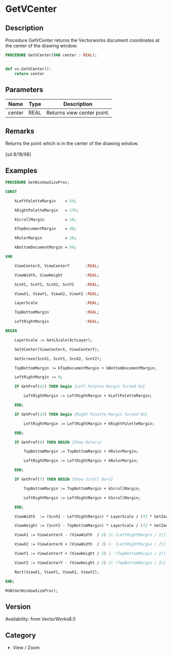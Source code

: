 # GetVCenter

## Description
Procedure GetVCenter returns the Vectorworks document coordinates at the center of the drawing window. 

```pascal
PROCEDURE GetVCenter(VAR center : REAL);
```

```python

def vs.GetVCenter():
    return center
```

## Parameters
|Name|Type|Description|
|---|---|---|
|center|REAL|Returns view center point.|

## Remarks
Returns the point which is in the center of the drawing window.<BR>
<BR>
[sd 8/18/98]

## Examples
```pascal
PROCEDURE GetWindowSizeProc;

CONST

	kLeftPaletteMargin    = 54;

	kRightPaletteMargin   = 176;

	kScrollMargin         = 18;

	kTopDocumentMargin    = 48;

	kRulerMargin          = 16;

	kBottomDocumentMargin = 50;

VAR

	ViewCenterX, ViewCenterY       :REAL;

	ViewWidth, ViewHeight          :REAL;

	ScnX1, ScnY1, ScnX2, ScnY2     :REAL;

	ViewX1, ViewY1, ViewX2, ViewY2 :REAL;

	LayerScale                     :REAL;

	TopBottomMargin                :REAL;

	LeftRightMargin                :REAL;

BEGIN

	LayerScale := GetLScale(ActLayer);

	GetVCenter(ViewCenterX, ViewCenterY);

	GetScreen(ScnX1, ScnY1, ScnX2, ScnY2);

	TopBottomMargin := kTopDocumentMargin + kBottomDocumentMargin;

	LeftRightMargin := 0;

	IF GetPref(22) THEN begin {Left Palette Margin Turned On}

		LeftRightMargin := LeftRightMargin + kLeftPaletteMargin;

	END;

	IF GetPref(23) THEN begin {Right Palette Margin Turned On}

		LeftRightMargin := LeftRightMargin + kRightPaletteMargin;

	END;

	IF GetPref(6) THEN BEGIN {Show Rulers}

		TopBottomMargin := TopBottomMargin + kRulerMargin;

		LeftRightMargin := LeftRightMargin + kRulerMargin;

	END;

	IF GetPref(7) THEN BEGIN {Show Scroll Bars}

		TopBottomMargin := TopBottomMargin + kScrollMargin;

		LeftRightMargin := LeftRightMargin + kScrollMargin;

	END;

	ViewWidth  := (ScnX2 - LeftRightMargin) * LayerScale / (72 * GetZoom / 100);

	ViewHeight := (ScnY2 - TopBottomMargin) * LayerScale / (72 * GetZoom / 100);

	ViewX1 := ViewCenterX - (ViewWidth  / 2) {+ (LeftRightMargin / 2)};

	ViewX2 := ViewCenterX + (ViewWidth  / 2) {- (LeftRightMargin / 2)};

	ViewY1 := ViewCenterY + (ViewHeight / 2) {- (TopBottomMargin / 2)};

	ViewY2 := ViewCenterY - (ViewHeight / 2) {+ (TopBottomMargin / 2)};

	Rect(ViewX1, ViewY1, ViewX2, ViewY2);

END;

RUN(GetWindowSizeProc);


```

## Version
Availability: from VectorWorks8.0
## Category
* View / Zoom

